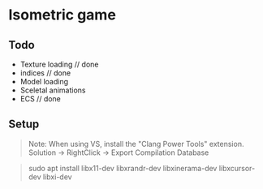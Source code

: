 # Isometric game

## Todo
- Texture loading                       // done
- indices                               // done
- Model loading
- Sceletal animations
- ECS                                   // done

## Setup

> Note: When using VS, install the "Clang Power Tools" extension. Solution -> RightClick -> Export Compilation Database

> sudo apt install libx11-dev libxrandr-dev libxinerama-dev libxcursor-dev libxi-dev
